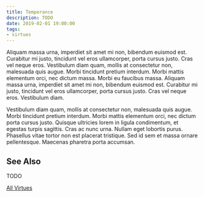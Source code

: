 ```yaml
---
title: Temperance
description: TODO
date: 2019-02-01 19:00:00
tags: 
- virtues
---
```


Aliquam massa urna, imperdiet sit amet mi non, bibendum euismod est. Curabitur mi justo, tincidunt vel eros ullamcorper, porta cursus justo. Cras vel neque eros. Vestibulum diam quam, mollis at consectetur non, malesuada quis augue. Morbi tincidunt pretium interdum. Morbi mattis elementum orci, nec dictum massa. Morbi eu faucibus massa. Aliquam massa urna, imperdiet sit amet mi non, bibendum euismod est. Curabitur mi justo, tincidunt vel eros ullamcorper, porta cursus justo. Cras vel neque eros. Vestibulum diam.

Vestibulum diam quam, mollis at consectetur non, malesuada quis augue. Morbi tincidunt pretium interdum. Morbi mattis elementum orci, nec dictum porta cursus justo. Quisque ultricies lorem in ligula condimentum, et egestas turpis sagittis. Cras ac nunc urna. Nullam eget lobortis purus. Phasellus vitae tortor non est placerat tristique. Sed id sem et massa ornare pellentesque. Maecenas pharetra porta accumsan.

## See Also
TODO


<a href="./" class="button special">All Virtues</a>

